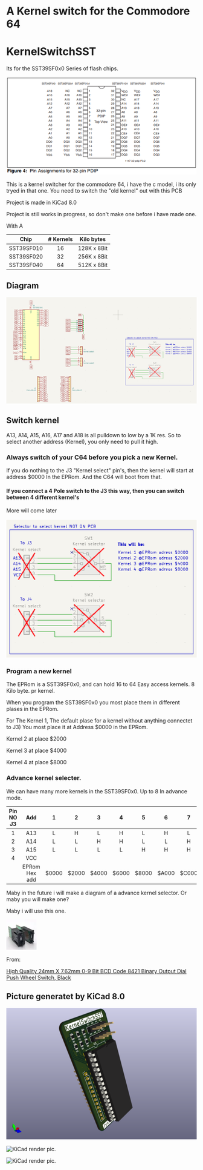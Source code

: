 # A Kernel switch for the Commodore 64
# KernelSwitchSST

Its for the SST39SF0x0 Series of flash chips.

![screenshot](SST39SF0x0.png)

This is a kernel switcher for the commodore 64, i have the c model, i its only tryed in that one.
You need to switch the "old kernel" out with this PCB

Project is made in KiCad 8.0

Project is still works in progress, so don't make one before i have made one.

With A

| **Chip**      | **# Kernels** | **Kilo bytes** |
| :---:         | :---:         | :---:          |
| SST39SF010    | 16            | 128K x 8Bit    |
| SST39SF020    | 32            | 256K x 8Bit    |
| SST39SF040    | 64            | 512K x 8Bit    |

## Diagram
![screenshot](DiagramKernelSwitchSST.png)

## Switch kernel
A13, A14, A15, A16, A17 and A18 is all pulldown to low by a 1K res. So to select another address (Kernel), you only need to pull it high.

### Always switch of your C64 before you pick a new Kernel.
If you do nothing to the J3 "Kernel select" pin's, then the kernel will start at address $0000 In the EPRom. And the C64 will boot from that.

#### If you connect a 4 Pole switch to the J3 this way, then you can switch between 4 different kernel's

More will come later

![screenshot](KernelSelector.png)

### Program a new kernel
The EPRom is a SST39SF0x0, and can hold 16 to 64 Easy access kernels. 8 Kilo byte. pr kernel.

When you program the SST39SF0x0 you most place them in different plases in the EPRom.

For The Kernel 1, The default plase for a kernel without anything connectet to J3) You most place it at Address $0000 in the EPRom.

Kernel 2 at place $2000

Kernel 3 at place $4000

Kernel 4 at place $8000

### Advance kernel selecter.
We can have many more kernels in the SST39SF0x0. Up to 8 In advance mode.


| **Pin NO J3** | **Add**       | 1     | 2     | 3     | 4     | 5     | 6     | 7     | 8     |
| :---:         | :---:         | :---: | :---: | :---: | :---: | :---: | :---: | :---: | :---: |
| 1             | A13           | L     | H     | L     | H     | L     | H     | L     | H     |
| 2             | A14           | L     | L     | H     | H     | L     | L     | H     | H     |
| 3             | A15           | L     | L     | L     | L     | H     | H     | H     | H     |
| 4             | VCC           |       |       |       |       |       |       |       |       |
|               | EPRom Hex add | $0000 | $2000 | $4000 | $6000 | $8000 | $A000 | $C000 | $E000 |

Maby in the future i will make a diagram of a advance kernel selector. Or maby you will make one?

Maby i will use this one.

![screenshot](Dial-Push.jpg)

From:

<a href="https://www.aliexpress.com/item/1005002702991282.html" class="image fit">High Quality 24mm X 7.62mm 0-9 Bit BCD Code 8421 Binary Output Dial Push Wheel Switch, Black</a>

## Picture generatet by KiCad 8.0
![KiCad render pic.](KernelSwitchSST1.png)

![KiCad render pic.](KernelSwitchSST2.png)

![KiCad render pic.](KernelSwitchSST3.png)

